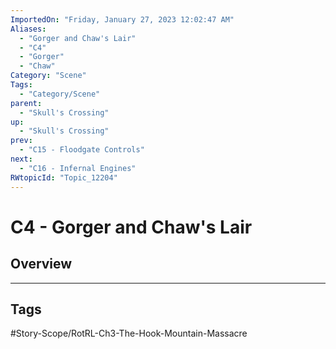 ```yaml
---
ImportedOn: "Friday, January 27, 2023 12:02:47 AM"
Aliases:
  - "Gorger and Chaw's Lair"
  - "C4"
  - "Gorger"
  - "Chaw"
Category: "Scene"
Tags:
  - "Category/Scene"
parent:
  - "Skull's Crossing"
up:
  - "Skull's Crossing"
prev:
  - "C15 - Floodgate Controls"
next:
  - "C16 - Infernal Engines"
RWtopicId: "Topic_12204"
---
```

# C4 - Gorger and Chaw's Lair
## Overview

---
## Tags
#Story-Scope/RotRL-Ch3-The-Hook-Mountain-Massacre

